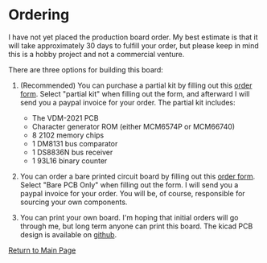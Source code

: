 
# Ordering
I have not yet placed the production board order.  My best estimate is that it will take approximately 30 days to fulfill your order, but please keep in mind this is a hobby project and not a commercial venture.

There are three options for building this board:

1. (Recommended) You can purchase a partial kit by filling out this [order form](https://docs.google.com/forms/d/e/1FAIpQLSfQnacN6HaIYNkcyuC9uvQUqtpV_DN6gmrP4U9IGy-mbRbPOw/viewform?usp=sf_link).  Select "partial kit" when filling out the form, and afterward I will send you a paypal invoice for your order.  The partial kit includes:

    - The VDM-2021 PCB
    - Character generator ROM (either MCM6574P or MCM66740)
    - 8 2102 memory chips
    - 1 DM8131 bus comparator
    - 1 DS8836N bus receiver
    - 1 93L16 binary counter

  
2. You can order a bare printed circuit board by filling out this [order form](https://docs.google.com/forms/d/e/1FAIpQLSfQnacN6HaIYNkcyuC9uvQUqtpV_DN6gmrP4U9IGy-mbRbPOw/viewform?usp=sf_link).  Select "Bare PCB Only" when filling out the form.  I will send you a paypal invoice for your order.  You will be, of course, responsible for sourcing your own components.
 
3.  You can print your own board.  I'm hoping that initial orders will go through me, but long term anyone can print this board.  The kicad PCB design is available on [github](https://github.com/physicsrob/vdm1).

[Return to Main Page](index.md)


